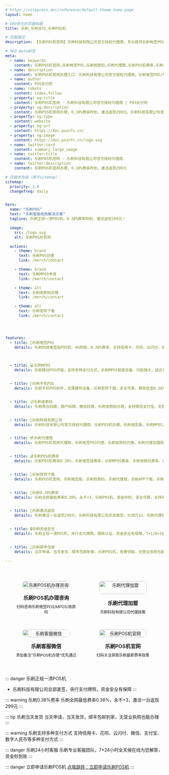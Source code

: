 ```yaml
---
# https://vitepress.dev/reference/default-theme-home-page
layout: home

# SEO优化的页面标题
title: 乐刷_乐刷支付_乐刷POS机

# 页面描述
description: 【乐刷POS机官网】乐刷科技有限公司官方授权代理商，专业提供乐刷电签POS、乐刷MPOS、乐刷收款码、乐刷智能终端等移动收款设备办理服务，支持数字经营、聚合支付、收钱码等多元化支付解决方案，乐刷官网下载，银联正规认证，安全可靠

# SEO meta标签
meta:
  - name: keywords
    content: 乐刷POS机官网,乐刷电签POS,乐刷收款码,乐刷代理商,乐刷POS机费率,乐刷科技有限公司,乐刷MPOS,乐刷官网下载,乐刷POS机办理,乐刷移动收款,乐刷码牌收款,乐刷0.38%费率,乐刷总部直签,乐刷激活返现,乐刷一清POS机,乐刷手机POS,乐刷智能终端,乐刷聚合支付,乐刷商户收款码,乐刷刷卡机办理,乐刷移动支付,乐刷银联认证
  - name: description
    content: 乐刷POS机官网办理入口：乐刷科技有限公司官方授权代理商，乐刷电签POS/乐刷MPOS/乐刷收款码随心选，0.38%费率永不+3，激活一台返299元，支持信用卡、微信、支付宝、数字人民币，个人/商户均可在线申请，乐刷官网下载，顺丰包邮当天发货！
  - name: author
    content: POS支付网
  - name: robots
    content: index,follow
  - property: og:title
    content: 乐刷POS机官网 - 乐刷科技有限公司官方授权代理商 | POS支付网
  - property: og:description
    content: 乐刷POS机官网办理，0.38%费率秒到，激活返现299元。乐刷科技有限公司官方授权，乐刷电签POS/乐刷MPOS/乐刷收款码随心选，支持信用卡、微信、支付宝、数字人民币
  - property: og:type
    content: website
  - property: og:url
    content: https://doc.posnfc.cn/
  - property: og:image
    content: https://doc.posnfc.cn/logo.svg
  - name: twitter:card
    content: summary_large_image
  - name: twitter:title
    content: 乐刷POS机官网 - 乐刷科技有限公司官方授权代理商
  - name: twitter:description
    content: 乐刷POS机官网办理，0.38%费率秒到，激活返现299元

# 页面优先级（用于sitemap）
sitemap:
  priority: 1.0
  changefreq: daily


hero:
  name: "乐刷POS"
  text: "乐刷智能收款解决方案"
  tagline: 乐刷正规一清POS机，0.38%费率秒到，激活返现299元！

  image:
    src: /logo.svg
    alt: 乐刷POS机官网

  actions:
    - theme: brand
      text: 乐刷POS办理
      link: /merch/contact

    - theme: brand
      text: 乐刷MPOS申请
      link: /merch/contact

    - theme: alt
      text: 乐刷收款码办理
      link: /merch/contact

    - theme: alt
      text: 乐刷官网下载
      link: /merch/contact




features:
  - title: 📱乐刷电签POS
    details: 乐刷科技电签版POS机，4G网络，0.38%费率，支持信用卡、花呗、云闪付，激活返现299元，个人/商户均可申请

 

  - title: 💻乐刷MPOS
    details: 乐刷移动POS终端，支持多种支付方式，乐刷MPOS智能设备，功能强大，适合各类商户场景


  - title: 📱乐刷手机POS
    details: 乐刷手机POS软件，无需硬件设备，乐刷官网下载，安全可靠，费率低至0.38%，支持信用卡刷卡


  - title: 📋乐刷收款码
    details: 乐刷聚合码牌、商户码牌、静态码牌，乐刷收款码办理，支持微信支付宝，无营业执照也能申请


  - title: 🏦乐刷科技有限公司
    details: 乐刷科技有限公司官方授权代理商，乐刷POS机办理，乐刷电签版，乐刷MPOS，乐刷收款码，0.38%费率，总部直签，激活返现


  - title: 💳乐刷代理商
    details: 乐刷POS机官网代理商，乐刷电签POS代理，乐刷收款码代理，乐刷代理加盟政策，费率0.38%，乐刷官网下载


  - title: 💰乐刷POS机费率
    details: 乐刷POS机费率0.38%，乐刷电签版费率，乐刷MPOS费率，乐刷收款码费率，乐刷代理政策，费率低，激活返现


  - title: 📱乐刷官网下载
    details: 乐刷POS机官网，乐刷电签版，乐刷收款码，乐刷代理商，乐刷APP下载，乐刷费率，激活返现政策


  - title: 💸乐刷0.38%费率
    details: 乐刷全网最低费率0.38%，永不+3，乐刷POS机，资金秒到，安全可靠，支持多种支付方式


  - title: 🎁乐刷激活返现
    details: 乐刷激活一台返现299元，乐刷科技有限公司总部直签，分润万12，乐刷代理政策优惠，支持个人/商户申请


  - title: 🔒乐刷资金安全
    details: 乐刷正规一清POS机，央行支付牌照，银联认证，资金安全有保障，T+1/D+1结算，24小时专业客服


  - title: 🚚乐刷顺丰包邮
    details: 当天申请，当天发货，顺丰包邮到家，乐刷POS机，免费领取，无营业执照也能办理

---
```


<div class="qrcode-container">
  <div class="qrcode-card">
    <img src="/images/qq.png" alt="乐刷POS机办理咨询" class="qrcode-image">
    <div class="qrcode-content">
      <h3>乐刷POS机办理咨询</h3>
      <p>扫码咨询乐刷电签POS/MPOS/收款码</p>
    </div>
  </div>

  <div class="qrcode-card">
    <img src="/images/qqq.png" alt="乐刷代理加盟" class="qrcode-image">
    <div class="qrcode-content">
      <h3>乐刷代理加盟</h3>
      <p>乐刷科技有限公司代理政策</p>
    </div>
  </div>

  <div class="qrcode-card">
    <img src="/images/wx.png" alt="乐刷客服微信" class="qrcode-image">
    <div class="qrcode-content">
      <h3>乐刷客服微信</h3>
      <p>添加备注"乐刷POS机办理"优先通过</p>
    </div>
  </div>

  <div class="qrcode-card">
    <img src="/images/gzh.jpg" alt="乐刷POS机官网" class="qrcode-image">
    <div class="qrcode-content">
      <h3>乐刷POS机官网</h3>
      <p>扫码关注获取乐刷最新费率政策</p>
    </div>
  </div>
</div>

<style>
.qrcode-container {
  display: grid;
  grid-template-columns: repeat(auto-fit, minmax(250px, 1fr));
  gap: 24px;
  margin: 40px auto;
  max-width: 1400px;
  padding: 0 20px;
}

.qrcode-card {
  background: var(--vp-c-bg-soft);
  border-radius: 12px;
  padding: 24px;
  text-align: center;
  transition: all 0.3s ease;
  border: 1px solid var(--vp-c-divider);
  display: flex;
  flex-direction: column;
  align-items: center;
}

.qrcode-card:hover {
  transform: translateY(-5px);
  box-shadow: var(--vp-shadow-2);
  border-color: var(--vp-c-brand);
}

.qrcode-image {
  width: 100%;
  max-width: 200px;
  border-radius: 8px;
  margin-bottom: 16px;
}

.qrcode-content h3 {
  margin: 0;
  font-size: 18px;
  font-weight: 600;
  color: var(--vp-c-text-1);
}

.qrcode-content p {
  margin: 8px 0 0;
  font-size: 14px;
  color: var(--vp-c-text-2);
}

@media (max-width: 1024px) {
  .qrcode-container {
    grid-template-columns: repeat(2, 1fr);
    gap: 16px;
    padding: 0 16px;
  }

  .qrcode-card {
    padding: 16px;
  }

  .qrcode-image {
    max-width: 150px;
  }

  .qrcode-content h3 {
    font-size: 16px;
  }

  .qrcode-content p {
    font-size: 12px;
  }
}

@media (max-width: 768px) {
  .qrcode-container {
    gap: 12px;
    padding: 0 12px;
  }

  .qrcode-card {
    padding: 12px;
  }

  .qrcode-image {
    max-width: 120px;
  }
}
</style>


::: danger 乐刷正规一清POS机
- 乐刷科技有限公司总部直签，央行支付牌照，资金安全有保障
:::

::: warning 乐刷0.38%费率
乐刷全网最低费率0.38%，永不+3，激活一台返现299元
:::

::: tip 乐刷当天发货
当天申请，当天发货，顺丰包邮到家，无营业执照也能办理
:::

::: warning 乐刷支持多种支付方式
支持信用卡、花呗、云闪付、微信、支付宝、数字人民币等多种支付方式
:::

::: danger 乐刷24小时客服
乐刷专业客服团队，7*24小时全天候在线为您解答，资金秒到账
:::


::: danger 立即申请乐刷POS机
 [点我跳转：立即申请乐刷POS机](https://merch.PaYphp.cn)
 :::
